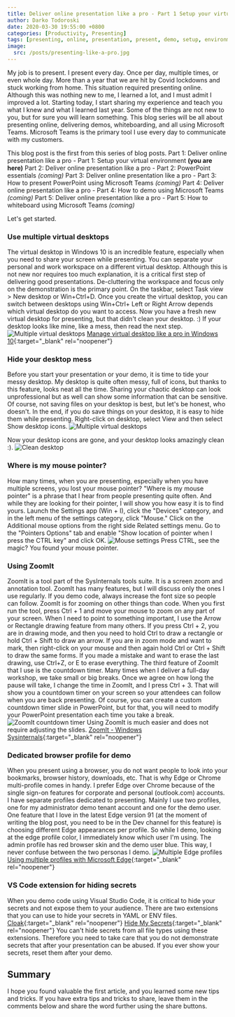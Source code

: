```yaml
---
title: Deliver online presentation like a pro - Part 1 Setup your virtual environment
author: Darko Todoroski
date: 2020-03-30 19:55:00 +0800
categories: [Productivity, Presenting]
tags: [presenting, online, presentation, present, demo, setup, environment, teams, PowerPoint, ZoomIt, WhiteBoard]
image:
  src: /posts/presenting-like-a-pro.jpg
---
```


My job is to present. I present every day. Once per day, multiple times, or even whole day. More than a year that we are hit by Covid lockdowns and stuck working from home. This situation required presenting online. Although this was nothing new to me, I learned a lot, and I must admit I improved a lot. Starting today, I start sharing my experience and teach you what I knew and what I learned last year. Some of the things are not new to you, but for sure you will learn something.
This blog series will be all about presenting online, delivering demos, whiteboarding, and all using Microsoft Teams. Microsoft Teams is the primary tool I use every day to communicate with my customers.

This blog post is the first from this series of blog posts.
Part 1: Deliver online presentation like a pro - Part 1: Setup your virtual environment **(you are here)**
Part 2: Deliver online presentation like a pro - Part 2: PowerPoint essentials *(coming)*
Part 3: Deliver online presentation like a pro - Part 3: How to present PowerPoint using Microsoft Teams *(coming)*
Part 4: Deliver online presentation like a pro - Part 4: How to demo using Microsoft Teams *(coming)*
Part 5: Deliver online presentation like a pro - Part 5: How to whiteboard using Microsoft Teams *(coming)*

Let's get started.

### Use multiple virtual desktops

The virtual desktop in Windows 10 is an incredible feature, especially when you need to share your screen while presenting. You can separate your personal and work workspace on a different virtual desktop. Although this is not new nor requires too much explanation, it is a critical first step of delivering good presentations. De-cluttering the workspace and focus only on the demonstration is the primary point.
On the taskbar, select Task view > New desktop or Win+Ctrl+D. Once you create the virtual desktop, you can switch between desktops using Win+Ctrl+ Left or Right Arrow depends which virtual desktop do you want to access.
Now you have a fresh new virtual desktop for presenting, but that didn't clean your desktop. :) If your desktop looks like mine, like a mess, then read the next step.
![Multiple virtual desktops](/posts/2020-03-30-virtual-desktops.jpg)
[Manage virtual desktop like a pro in Windows 10](https://community.windows.com/en-us/stories/virtual-desktop-windows-10){:target="_blank" rel="noopener"}

### Hide your desktop mess

Before you start your presentation or your demo, it is time to tide your messy desktop. My desktop is quite often messy, full of icons, but thanks to this feature, looks neat all the time. Sharing your chaotic desktop can look unprofessional but as well can show some information that can be sensitive. Of course, not saving files on your desktop is best, but let's be honest, who doesn't. In the end, if you do save things on your desktop, it is easy to hide them while presenting.
Right-click on desktop, select View and then select Show desktop icons.
![Multiple virtual desktops](/posts/2020-03-30-hide-icons.jpg)

Now your desktop icons are gone, and your desktop looks amazingly clean :).
![Clean desktop](/posts/2020-03-30-clean-desktop.jpg)

### Where is my mouse pointer?

How many times, when you are presenting, especially when you have multiple screens, you lost your mouse pointer? "Where is my mouse pointer" is a phrase that I hear from people presenting quite often. And while they are looking for their pointer, I will show you how easy it is to find yours.
Launch the Settings app (Win + I), click the "Devices" category, and in the left menu of the settings category, click "Mouse." Click on the Additional mouse options from the right side Related settings menu.
Go to the "Pointers Options" tab and enable "Show location of pointer when I press the CTRL key" and click OK.
![Mouse settings](/posts/2020-03-30-mouse-settings.jpg)
Press CTRL, see the magic? You found your mouse pointer.

### Using ZoomIt

ZoomIt is a tool part of the SysInternals tools suite. It is a screen zoom and annotation tool.
ZoomIt has many features, but I will discuss only the ones I use regularly.
If you demo code, always increase the font size so people can follow. ZoomIt is for zooming on other things than code.
When you first run the tool, press Ctrl + 1 and move your mouse to zoom on any part of your screen.
When I need to point to something important, I use the Arrow or Rectangle drawing feature from many others. If you press Ctrl + 2, you are in drawing mode, and then you need to hold Ctrl to draw a rectangle or hold Ctrl + Shift to draw an arrow. If you are in zoom mode and want to mark, then right-click on your mouse and then again hold Ctrl or Ctrl + Shift to draw the same forms. If you made a mistake and want to erase the last drawing, use Ctrl+Z, or E to erase everything.
The third feature of ZoomIt that I use is the countdown timer. Many times when I deliver a full-day workshop, we take small or big breaks. Once we agree on how long the pause will take, I change the time in ZoomIt, and I press Ctrl + 3. That will show you a countdown timer on your screen so your attendees can follow when you are back presenting. Of course, you can create a custom countdown timer slide in PowerPoint, but for that, you will need to modify your PowerPoint presentation each time you take a break.
![ZoomIt countdown timer](/posts/2020-03-30-ZoomIt.jpg)
Using ZoomIt is much easier and does not require adjusting the slides.
[ZoomIt - Windows Sysinternals](https://docs.microsoft.com/en-us/sysinternals/downloads/zoomit#shortcuts){:target="_blank" rel="noopener"}

### Dedicated browser profile for demo

When you present using a browser, you do not want people to look into your bookmarks, browser history, downloads, etc. That is why Edge or Chrome multi-profile comes in handy. I prefer Edge over Chrome because of the single sign-on features for corporate and personal (outlook.com) accounts.
I have separate profiles dedicated to presenting. Mainly I use two profiles, one for my administrator demo tenant account and one for the demo user. One feature that I love in the latest Edge version 91 (at the moment of writing the blog post, you need to be in the Dev channel for this feature) is choosing different Edge appearances per profile. So while I demo, looking at the edge profile color, I immediately know which user I'm using. The admin profile has red browser skin and the demo user blue. This way, I never confuse between the two personas I demo.
![Multiple Edge profiles](/posts/2020-03-30-edge-profiles.jpg)
[Using multiple profiles with Microsoft Edge](https://blogs.windows.com/msedgedev/2020/04/30/automatic-profile-switching/){:target="_blank" rel="noopener"}

### VS Code extension for hiding secrets

When you demo code using Visual Studio Code, it is critical to hide your secrets and not expose them to your audience. There are two extensions that you can use to hide your secrets in YAML or ENV files.
[Cloak](https://marketplace.visualstudio.com/items?itemName=johnpapa.vscode-cloak&ssr=false){:target="_blank" rel="noopener"}
[Hide My Secrets](https://marketplace.visualstudio.com/items?itemName=emadashi.hide-my-secrets){:target="_blank" rel="noopener"}
You can't hide secrets from all file types using these extensions. Therefore you need to take care that you do not demonstrate secrets that after your presentation can be abused. If you ever show your secrets, reset them after your demo.

## Summary

I hope you found valuable the first article, and you learned some new tips and tricks. If you have extra tips and tricks to share, leave them in the comments below and share the word further using the share buttons.
